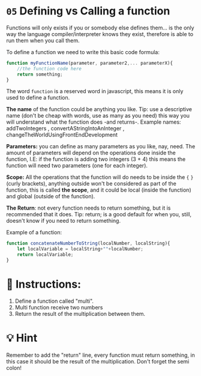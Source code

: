 # `05` Defining vs Calling a function

Functions will only exists if you or somebody else defines them... is the only way the language compiler/interpreter knows they exist, therefore is able to run them when you call them.

To define a function we need to write this basic code formula:

```js
function myFunctionName(parameter, parameter2,... parameterX){
    //the function code here
    return something;
}
```

The word `function` is a reserved word in javascript, this means it is only used to define a function.

**The name** of the function could be anything you like. Tip: use a descriptive name (don't be cheap with words, use as many as you need) this way you will understand what the function does -and returns-.
Example names: addTwoIntegers , convertAStringIntoAnInteger , changeTheWorldUsingFrontEndDevelopment

**Parameters:** you can define as many parameters as you like, nay, need. The amount of parameters will depend on the operations done inside the function, I.E: if the function is adding two integers  (3 + 4)  this means the function will need two parameters (one for each integer).

**Scope:** All the operations that the function will do needs to be inside the `{` `}` (curly brackets), anything outside won't be considered as part of the function, this is called **the scope**, and it could be local (inside the function) and global (outside of the function).

**The Return**: not every function needs to return something, but it is recommended that it does.
Tip: return; is a good default for when you, still, doesn't know if you need to return something.

Example of a function:

```js
function concatenateNumberToString(localNumber, localString){
    let localVariable = localString+""+localNumber;
    return localVariable;
}
```


# 📝 Instructions:

1. Define a function called "multi".
2. Multi function receive two numbers
3. Return the result of the multiplication between them.

# 💡 Hint

Remember to add the "return" line, every function must return something, in this case it should be the result of the multiplication.
Don't forget the semi colon!
